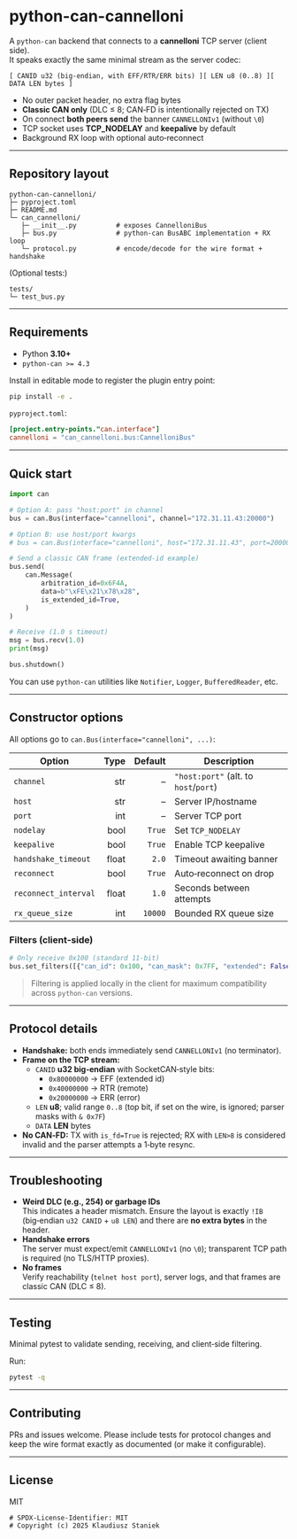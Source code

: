 # python-can-cannelloni

A `python-can` backend that connects to a **cannelloni** TCP server (client side).  
It speaks exactly the same minimal stream as the server codec:

```
[ CANID u32 (big-endian, with EFF/RTR/ERR bits) ][ LEN u8 (0..8) ][ DATA LEN bytes ]
```

- No outer packet header, no extra flag bytes  
- **Classic CAN only** (DLC ≤ 8; CAN‑FD is intentionally rejected on TX)  
- On connect **both peers send** the banner `CANNELLONIv1` (without `\0`)  
- TCP socket uses **TCP_NODELAY** and **keepalive** by default  
- Background RX loop with optional auto‑reconnect

---

## Repository layout

```
python-can-cannelloni/
├─ pyproject.toml
├─ README.md
└─ can_cannelloni/
   ├─ __init__.py          # exposes CannelloniBus
   ├─ bus.py               # python-can BusABC implementation + RX loop
   └─ protocol.py          # encode/decode for the wire format + handshake
```

(Optional tests:)
```
tests/
└─ test_bus.py
```

---

## Requirements

- Python **3.10+**
- `python-can >= 4.3`

Install in editable mode to register the plugin entry point:

```bash
pip install -e .
```

`pyproject.toml`:

```toml
[project.entry-points."can.interface"]
cannelloni = "can_cannelloni.bus:CannelloniBus"
```

---

## Quick start

```python
import can

# Option A: pass "host:port" in channel
bus = can.Bus(interface="cannelloni", channel="172.31.11.43:20000")

# Option B: use host/port kwargs
# bus = can.Bus(interface="cannelloni", host="172.31.11.43", port=20000)

# Send a classic CAN frame (extended-id example)
bus.send(
    can.Message(
        arbitration_id=0x6F4A,
        data=b"\xFE\x21\x78\x28",
        is_extended_id=True,
    )
)

# Receive (1.0 s timeout)
msg = bus.recv(1.0)
print(msg)

bus.shutdown()
```

You can use `python-can` utilities like `Notifier`, `Logger`, `BufferedReader`, etc.

---

## Constructor options

All options go to `can.Bus(interface="cannelloni", ...)`:

| Option | Type | Default | Description |
|---|---:|---:|---|
| `channel` | str | – | `"host:port"` (alt. to `host`/`port`) |
| `host` | str | – | Server IP/hostname |
| `port` | int | – | Server TCP port |
| `nodelay` | bool | `True` | Set `TCP_NODELAY` |
| `keepalive` | bool | `True` | Enable TCP keepalive |
| `handshake_timeout` | float | `2.0` | Timeout awaiting banner |
| `reconnect` | bool | `True` | Auto‑reconnect on drop |
| `reconnect_interval` | float | `1.0` | Seconds between attempts |
| `rx_queue_size` | int | `10000` | Bounded RX queue size |

### Filters (client‑side)

```python
# Only receive 0x100 (standard 11-bit)
bus.set_filters([{"can_id": 0x100, "can_mask": 0x7FF, "extended": False}])
```

> Filtering is applied locally in the client for maximum compatibility across `python-can` versions.

---

## Protocol details

- **Handshake:** both ends immediately send `CANNELLONIv1` (no terminator).
- **Frame on the TCP stream:**
  - `CANID` **u32 big‑endian** with SocketCAN‑style bits:
    - `0x80000000` → EFF (extended id)  
    - `0x40000000` → RTR (remote)  
    - `0x20000000` → ERR (error)
  - `LEN` **u8**; valid range `0..8` (top bit, if set on the wire, is ignored; parser masks with `& 0x7F`)
  - `DATA` **LEN** bytes
- **No CAN‑FD:** TX with `is_fd=True` is rejected; RX with `LEN>8` is considered invalid and the parser attempts a 1‑byte resync.

---

## Troubleshooting

- **Weird DLC (e.g., 254) or garbage IDs**  
  This indicates a header mismatch. Ensure the layout is exactly `!IB` (big‑endian `u32 CANID` + `u8 LEN`) and there are **no extra bytes** in the header.
- **Handshake errors**  
  The server must expect/emit `CANNELLONIv1` (no `\0`); transparent TCP path is required (no TLS/HTTP proxies).
- **No frames**  
  Verify reachability (`telnet host port`), server logs, and that frames are classic CAN (DLC ≤ 8).

---

## Testing

Minimal pytest to validate sending, receiving, and client‑side filtering.

Run:

```bash
pytest -q
```

---

## Contributing

PRs and issues welcome. Please include tests for protocol changes and keep the wire format exactly as documented (or make it configurable).

---

## License

MIT


```text
# SPDX-License-Identifier: MIT
# Copyright (c) 2025 Klaudiusz Staniek
```